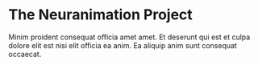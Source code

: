 # The Neuranimation Project

Minim proident consequat officia amet amet. Et deserunt qui est et culpa dolore elit est nisi elit officia ea anim. Ea aliquip anim sunt consequat occaecat.